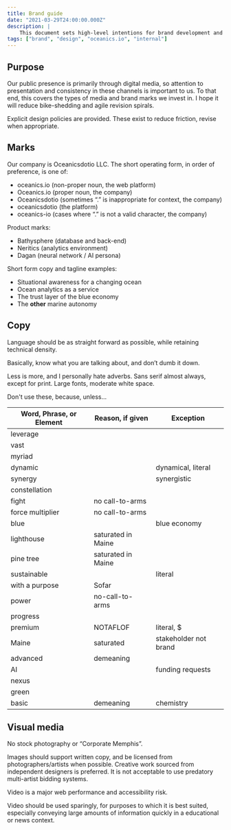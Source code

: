 ```yaml
---
title: Brand guide
date: "2021-03-29T24:00:00.000Z"
description: |
    This document sets high-level intentions for brand development and differentiation.
tags: ["brand", "design", "oceanics.io", "internal"]
---
```


## Purpose

Our public presence is primarily through digital media, so attention to presentation and consistency in these channels is important to us. To that end, this covers the types of media and brand marks we invest in. I hope it will reduce bike-shedding and agile revision spirals.

Explicit design policies are provided. These exist to reduce friction, revise when appropriate.

## Marks

Our company is Oceanicsdotio LLC. The short operating form, in order of preference, is one of:

- oceanics.io (non-proper noun, the web platform)
- Oceanics.io (proper noun, the company)
- Oceanicsdotio (sometimes “.” is inappropriate for context, the company)
- oceanicsdotio (the platform)
- oceanics-io (cases where “.” is not a valid character, the company)

Product marks:

- Bathysphere (database and back-end)
- Neritics (analytics environment)
- Dagan (neural network / AI persona)

Short form copy and tagline examples:

- Situational awareness for a changing ocean
- Ocean analytics as a service
- The trust layer of the blue economy
- The **other** marine autonomy

## Copy

Language should be as straight forward as possible, while retaining technical density. 

Basically, know what you are talking about, and don’t dumb it down.

Less is more, and I personally hate adverbs. Sans serif almost always, except for print. Large fonts, moderate white space.

Don't use these, because, unless...

| **Word, Phrase, or Element** | **Reason, if given** | **Exception**         |
| ---------------------------- | -------------------- | --------------------- |
| leverage                     |                      |                       |
| vast                         |                      |                       |
| myriad                       |                      |                       |
| dynamic                      |                      | dynamical, literal    |
| synergy                      |                      | synergistic           |
| constellation                |                      |                       |
| fight                        | no call-to-arms      |                       |
| force multiplier             | no call-to-arms      |                       |
| blue                         |                      | blue economy          |
| lighthouse                   | saturated in Maine   |                       |
| pine tree                    | saturated in Maine   |                       |
| sustainable                  |                      | literal               |
| with a purpose               | Sofar                |                       |
| power                        | no-call-to-arms      |                       |
| progress                     |                      |                       |
| premium                      | NOTAFLOF             | literal, $            |
| Maine                        | saturated            | stakeholder not brand |
| advanced                     | demeaning            |                       |
| AI                           |                      | funding requests      |
| nexus                        |                      |                       |
| green                        |                      |                       |
| basic                        | demeaning            | chemistry             |

## Visual media

No stock photography or “Corporate Memphis”.

Images should support written copy, and be licensed from photographers/artists when possible. Creative work sourced from independent designers is preferred. It is not acceptable to use predatory multi-artist bidding systems.

Video is a major web performance and accessibility risk.

Video should be used sparingly, for purposes to which it is best suited, especially conveying large amounts of information quickly in a educational or news context.